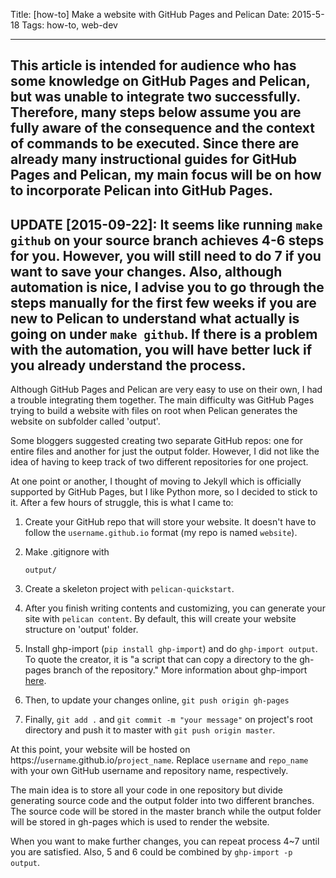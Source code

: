 ﻿Title: [how-to] Make a website with GitHub Pages and Pelican
Date: 2015-5-18 
Tags: how-to, web-dev

---
This article is intended for audience who has some knowledge on GitHub Pages and
Pelican, but was unable to integrate two successfully. Therefore, many steps
below assume you are fully aware of the consequence and the context of commands
to be executed. Since there are already many instructional guides for GitHub
Pages and Pelican, my main focus will be on how to incorporate Pelican into
GitHub Pages.
---
UPDATE [2015-09-22]: It seems like running `make github` on your source branch achieves 4-6 steps for you. However, you will still need to do 7 if you want to save your changes. Also, although automation is nice, I advise you to go through the steps manually for the first few weeks if you are new to Pelican to understand what actually is going on under `make github`. If there is a problem with the automation, you will have better luck if you already understand the process.
---

Although GitHub Pages and Pelican are very easy to use on their own, I had a
trouble integrating them together. The main difficulty was GitHub Pages trying
to build a website with files on root when Pelican generates the website on
subfolder called 'output'. 

Some bloggers suggested creating two separate GitHub repos: one for entire files
and another for just the output folder. However, I did not like the idea of
having to keep track of two different repositories for one project. 

At one point or another, I thought of moving to Jekyll which is officially
supported by GitHub Pages, but I like Python more, so I decided to stick to it.
After a few hours of struggle, this is what I came to:


1. Create your GitHub repo that will store your website. It doesn't have to
follow the `username.github.io` format (my repo is named `website`).

2. Make .gitignore with

    ```
    output/
    ```

3. Create a skeleton project with `pelican-quickstart`.

4. After you finish writing contents and customizing, you can generate
your site with `pelican content`. By default, this will create your website
structure on 'output' folder.

5. Install ghp-import (`pip install ghp-import`) and do `ghp-import output`. To quote the creator, it is "a
script that can copy a directory to the gh-pages branch of the repository." More information about
ghp-import [here](https://github.com/davisp/ghp-import). 

6. Then, to update your changes online, `git push origin gh-pages` 

7. Finally, `git add .` and `git commit -m "your message"` on project's root
directory and push it to master with `git push origin master`. 


At this point, your website will be hosted on
https://`username`.github.io/`project_name`. Replace `username` and
`repo_name` with your own GitHub username and repository name, respectively. 

The main idea is to store all your code in one repository but divide generating
source code and the output folder into two different branches. The source code
will be stored in the master branch while the output folder will be stored in
gh-pages which is used to render the website.

When you want to make further changes, you can repeat process 4~7 until you are
satisfied.  Also, 5 and 6 could be combined by `ghp-import -p output`. 

